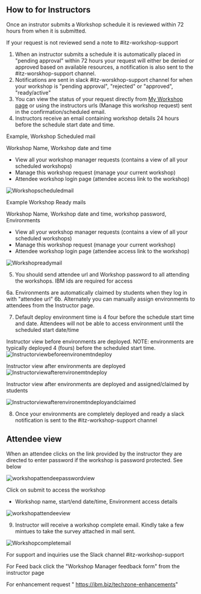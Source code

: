 ## How to for Instructors

Once an instrutor submits a Workshop schedule it is reviewed within 72 hours from when it is submitted. 

If your request is not reviewed send a note to #itz-workshop-support

1. When an instructor submits a schedule it is automatically placed in "pending approval" within 72 hours your request will either be denied or approved based on available resources, a notification is also sent to the #itz-worskhop-support channel.
2. Notifications are sent in slack #itz-worskhop-support channel for when your workshop is "pending approval", "rejected" or "approved", "ready/active"
3. You can view the status of your request directly from [My Workshop page](https://techzone.ibm.com/my/workshops) or using the instructors urls (Manage this workshop request) sent in the confirmation/scheduled email.
4. Instructors receive an email containing workshop details 24 hours before the schedule start date and time.

Example, Workshop Scheduled mail

Workshop Name, Workshop date and time 

- View all your workshop manager requests (contains a view of all your scheduled workshops)
- Manage this workshop request (manage your current workshop)
- Attendee workshop login page (attendee access link to the workshop)


![Workshopscheduledmail](Images/Workshopscheduledmail.png)

Example Workshop Ready mails

Workshop Name, Workshop date and time, workshop password, Environments

- View all your workshop manager requests (contains a view of all your scheduled workshops)
- Manage this workshop request (manage your current workshop)
- Attendee workshop login page (attendee access link to the workshop)

![Workshopreadymail](Images/Workshopreadymail.png)

5. You should send attendee url and Workshop password to all attending the workshops. IBM ids are required for access

6a. Environments are automatically claimed by students when they log in with "attendee url"
6b. Alternately you can manually assign environments to attendees from the Instructor page. 

7. Default deploy environment time is 4 four before the schedule start time and date. Attendees will not be able to access environment until the scheduled start date/time

Instructor view before environments are deployed. 
NOTE: environments are typically deployed 4 (fours) before the scheduled start time.
![Instructorviewbeforeenvironemtndeploy](Images/workshopready.png)

Instructor view after environments are deployed
![Instructorviewafterenvironemtndeploy](Images/workshopdeployed.png)

Instructor view after environments are deployed and assigned/claimed by students

![Instructorviewafterenvironemtndeployandclaimed](Images/workshopdeployedandassigned.png)


8. Once your environments are completely deployed and ready a slack notification is sent to the #itz-workshop-support channel

## Attendee view 

When an attendee clicks on the link provided by the instructor they are directed to enter password if the workshop is password protected. See below

![workshopattendeepasswordview](Images/workshopattendeepasswordview.png)

Click on submit to access the workshop
- Workshop name, start/end date/time, Environment access details

![workshopattendeeview](Images/workshopattendeeview.png)

9. Instructor will receive a workshop complete email. Kindly take a few mintues to take the survey attached in mail sent.

![Workshopcompletemail](Images/workshopcompletemail.png) 

For support and inquiries use the Slack channel #itz-workshop-support

For Feed back click the "Workshop Manager feedback form" from the instructor page

For enhancement request " https://ibm.biz/techzone-enhancements"

